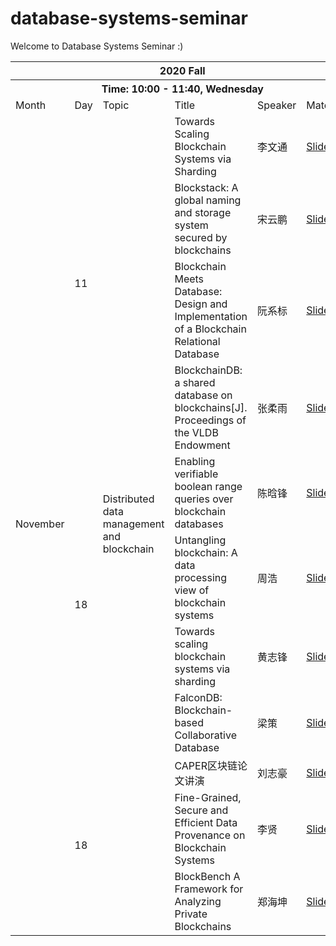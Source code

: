 # database-systems-seminar

Welcome to Database Systems Seminar :)

<table>
  <tr>
    <th colspan="7">2020 Fall</th>
  </tr>
  <tr>
    <th colspan="7"><span style="font-weight:bold">Time: </span>10:00 - 11:40, Wednesday　</th>
  </tr>
  <tr>
    <td>Month</td>
    <td>Day</td>
    <td>Topic</td>
    <td>Title</td>
    <td>Speaker</td>
    <td>Materials</td>
  </tr>
  <tr>
    <td rowspan="12">November</td>
    <td rowspan="4">11</td>
    <td rowspan="11" >Distributed data management and blockchain</td>
    <td>Towards Scaling Blockchain Systems via Sharding</td>
    <td>李文通</td>
    <td><a href="2020fall/Distributed data management and blockchain/20201111 - Towards Scaling Blockchain Systems via Sharding(李文通).pptx">Slides</a></td>
  </tr>
  <tr>
    <td>Blockstack: A global naming and storage system secured by blockchains</td>
    <td>宋云鹏</td>
    <td><a href="2020fall/Distributed data management and blockchain/20201111-Blockstack A Global Naming and Storage System Secured by Blockchains(宋云鹏).pptx">Slides</a></td>
  </tr>
  <tr>
    <td>Blockchain Meets Database: Design and Implementation of a Blockchain Relational Database</td>
    <td>阮系标</td>
    <td><a href="2020fall/Distributed data management and blockchain/20201111-Blockchain Meets Database Design and Implementation of a Blockchain Relational Database（阮系标）.pptx">Slides</a></td>
  </tr>
  <tr>
    <td>BlockchainDB: a shared database on blockchains[J]. Proceedings of the VLDB Endowment</td>
    <td>张柔雨</td>
    <td><a href="2020fall/Distributed data management and blockchain/20201111 - BlockChainDB-a shared database on blockchains(张柔雨).pptx">Slides</a></td>
  </tr>
  
  <tr>
    <td rowspan="4">18</td>
    <td>Enabling verifiable boolean range queries over blockchain databases</td>
    <td>陈晗锋</td>
    <td><a href="2020fall/Distributed data management and blockchain/20201118 - vChain Enabling Verifiable Boolean Range Queries over Blockchain Databases(陈晗锋).pptx.pptx">Slides</a></td>
  </tr>
  
  <tr>
    <td>Untangling blockchain: A data processing view of blockchain systems</td>
    <td>周浩</td>
    <td><a href="2020fall/Distributed data management and blockchain/20201118 - Untangling Blockchain A Data Processing View of Blockchain Systems(周浩).pptx">Slides</a></td>
  </tr>
  
  <tr>
    <td>Towards scaling blockchain systems via sharding</td>
    <td>黄志锋</td>
    <td><a href="2020fall/Distributed data management and blockchain/20201118 - 区块链数据库一种可查询且防篡改的数据库(黄志锋).pptx">Slides</a></td>
  </tr>
  
  <tr>
    <td>FalconDB: Blockchain-based Collaborative Database</td>
    <td>梁策</td>
    <td><a href="2020fall/Distributed data management and blockchain/20201125 - FalconDB Blockchain-based Collaborative Database(梁策).pptx">Slides</a></td>
  </tr>
  <tr>
    <td rowspan="4">18</td>
    <td>CAPER区块链论文讲演</td>
    <td>刘志豪</td>
    <td><a href="2020fall/Distributed data management and blockchain/20201125 - CAPER区块链论文讲演(刘志豪).ppt">Slides</a></td>
  </tr>
  
  <tr>
    <td>Fine-Grained, Secure and Efficient Data Provenance on Blockchain Systems</td>
    <td>李贤</td>
    <td><a href="2020fall/Distributed data management and blockchain/20201125 - Fine-Grained, Secure and Efficient Data Provenance on Blockchain Systems(李贤).pptx">Slides</a></td>
  </tr>
  
  <tr>
    <td>BlockBench A Framework for Analyzing Private Blockchains</td>
    <td>郑海坤</td>
    <td><a href="2020fall/Distributed data management and blockchain/20201125 - BlockBench A Framework for Analyzing Private Blockchains(郑海坤).pptx">Slides</a></td>
  </tr>
  
  
  
</table>


